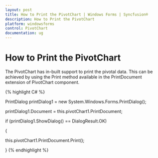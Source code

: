 ```yaml
---
layout: post
title: How to Print the PivotChart | Windows Forms | Syncfusion®
description: How to Print the PivotChart
platform: windowsforms
control: PivotChart
documentation: ug
---
```


# How to Print the PivotChart

The PivotChart has in-built support to print the pivotal data. This can be achieved by using the Print method available in the PrintDocument extension of PivotChart component.

{% highlight C# %}




 

PrintDialog printDialog1 = new System.Windows.Forms.PrintDialog();

 

printDialog1.Document = this.pivotChart1.PrintDocument;

if (printDialog1.ShowDialog() == DialogResult.OK)

{

  this.pivotChart1.PrintDocument.Print();

}
{% endhighlight %}
 